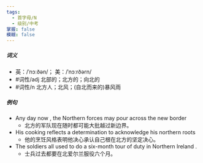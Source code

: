 ```yaml
---
tags:
  - 首字母/N
  - 级别/中考
掌握: false
模糊: false
---
```

##### 词义
- 英：/ˈnɔːðən/； 美：/ˈnɔːrðərn/
- #词性/adj  北部的；北方的；向北的
- #词性/n  北方人；北风；(自北而来的)暴风雨
##### 例句
- Any day now , the Northern forces may pour across the new border
	- 北方的军队现在随时都可能大批越过新边界。
- His cooking reflects a determination to acknowledge his northern roots
	- 他的烹饪风格表明他决心承认自己根在北方的坚定决心。
- The soldiers all used to do a six-month tour of duty in Northern Ireland .
	- 士兵过去都要在北爱尔兰服役六个月。
